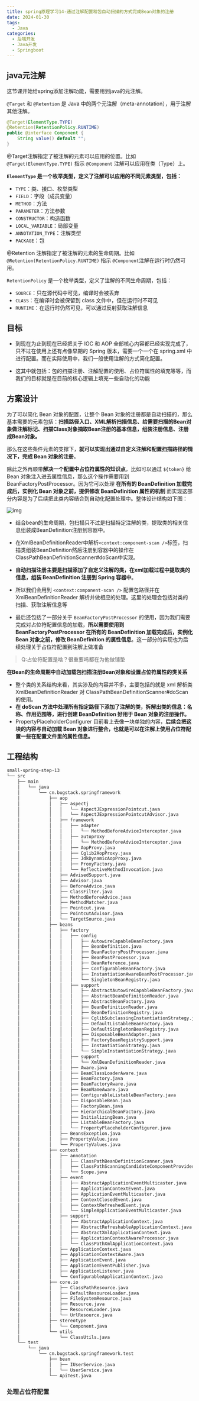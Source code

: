 ```yaml
---
title: spring原理学习14-通过注解配置和包自动扫描的方式完成Bean对象的注册
date: 2024-01-30
tags: 
  - Java
categories: 
  - 后端开发
  - Java开发
  - Springboot
---
```


## java元注解

这节课开始给spring添加注解功能，需要用到java的元注解。

`@Target` 和 `@Retention` 是 Java 中的两个元注解（meta-annotation），用于注解其他注解。

```java
@Target(ElementType.TYPE)
@Retention(RetentionPolicy.RUNTIME)
public @interface Component {
    String value() default "";
}

```

@Target注解指定了被注解的元素可以应用的位置。比如`@Target(ElementType.TYPE)` 指示 `@Component` 注解可以应用在类（Type）上。

**`ElementType` 是一个枚举类型，定义了注解可以应用的不同元素类型，包括：**

- `TYPE`：类、接口、枚举类型
- `FIELD`：字段（成员变量）
- `METHOD`：方法
- `PARAMETER`：方法参数
- `CONSTRUCTOR`：构造函数
- `LOCAL_VARIABLE`：局部变量
- `ANNOTATION_TYPE`：注解类型
- `PACKAGE`：包

@Retention 注解指定了被注解的元素的生命周期。比如`@Retention(RetentionPolicy.RUNTIME)` 指示 `@Component`注解在运行时仍然可用。

`RetentionPolicy` 是一个枚举类型，定义了注解的不同生命周期，包括：

- `SOURCE`：只在源代码中可见，编译时会被丢弃
- `CLASS`：在编译时会被保留到 class 文件中，但在运行时不可见
- `RUNTIME`：在运行时仍然可见，可以通过反射获取注解信息

## 目标

- 到现在为止到现在已经把关于 IOC 和 AOP 全部核心内容都已经实现完成了，只不过在使用上还有点像早期的 Spring 版本，需要一个一个在 spring.xml 中进行配置。而在实际使用中，我们一般使用注解的方式简化配置。

- 这其中就包括：包的扫描注册、注解配置的使用、占位符属性的填充等等，而我们的目标就是在目前的核心逻辑上填充一些自动化的功能

## 方案设计

为了可以简化 Bean 对象的配置，让整个 Bean 对象的注册都是自动扫描的，那么基本需要的元素包括：**扫描路径入口、XML解析扫描信息、给需要扫描的Bean对象做注解标记、扫描Class对象摘取Bean注册的基本信息，组装注册信息、注册成Bean对象。**

那么在这些条件元素的支撑下，**就可以实现出通过自定义注解和配置扫描路径的情况下，完成 Bean 对象的注册**。

除此之外再顺带**解决一个配置中占位符属性的知识点**，比如可以通过 `${token}` 给 Bean 对象注入进去属性信息，那么这个操作需要用到 BeanFactoryPostProcessor。因为它可以处理 **在所有的 BeanDefinition 加载完成后，实例化 Bean 对象之前，提供修改 BeanDefinition 属性的机制** 而实现这部分内容是为了后续把此类内容结合到自动化配置处理中。整体设计结构如下图：

![img](https://typora-1309665611.cos.ap-nanjing.myqcloud.com/typora/spring-14-01.png)

- 结合bean的生命周期，包扫描只不过是扫描特定注解的类，提取类的相关信息组装成BeanDefinition注册到容器中。

- 在XmlBeanDefinitionReader中解析`<context:component-scan />`标签，扫描类组装BeanDefinition然后注册到容器中的操作在ClassPathBeanDefinitionScanner#doScan中实现。

- **自动扫描注册主要是扫描添加了自定义注解的类，在xml加载过程中提取类的信息，组装 BeanDefinition 注册到 Spring 容器中**。
- 所以我们会用到 `<context:component-scan />` 配置包路径并在 XmlBeanDefinitionReader 解析并做相应的处理。这里的处理会包括对类的扫描、获取注解信息等
- 最后还包括了一部分关于 `BeanFactoryPostProcessor` 的使用，因为我们需要完成对占位符配置信息的加载，**所以需要使用到 BeanFactoryPostProcessor 在所有的 BeanDefinition 加载完成后，实例化 Bean 对象之前，修改 BeanDefinition 的属性信息**。这一部分的实现也为后续处理关于占位符配置到注解上做准备

> Q:占位符配置是啥？很重要吗都在为他做铺垫

**在Bean的生命周期中自动加载包扫描注册Bean对象和设置占位符属性的类关系**





- 整个类的关系结构来看，其实涉及的内容并不多，主要包括的就是 xml 解析类 XmlBeanDefinitionReader 对 ClassPathBeanDefinitionScanner#doScan 的使用。
- **在 doScan 方法中处理所有指定路径下添加了注解的类，拆解出类的信息：名称、作用范围等，进行创建 BeanDefinition 好用于 Bean 对象的注册操作。**
- PropertyPlaceholderConfigurer 目前看上去像一块单独的内容，**后续会把这块的内容与自动加载 Bean 对象进行整合，也就是可以在注解上使用占位符配置一些在配置文件里的属性信息。**

## 工程结构

```xml
small-spring-step-13
└── src
    ├── main
    │   └── java
    │       └── cn.bugstack.springframework
    │           ├── aop
    │           │   ├── aspectj
    │           │   │   └── AspectJExpressionPointcut.java
    │           │   │   └── AspectJExpressionPointcutAdvisor.java
    │           │   ├── framework 
    │           │   │   ├── adapter
    │           │   │   │   └── MethodBeforeAdviceInterceptor.java
    │           │   │   ├── autoproxy
    │           │   │   │   └── MethodBeforeAdviceInterceptor.java
    │           │   │   ├── AopProxy.java
    │           │   │   ├── Cglib2AopProxy.java
    │           │   │   ├── JdkDynamicAopProxy.java
    │           │   │   ├── ProxyFactory.java
    │           │   │   └── ReflectiveMethodInvocation.java
    │           │   ├── AdvisedSupport.java
    │           │   ├── Advisor.java
    │           │   ├── BeforeAdvice.java
    │           │   ├── ClassFilter.java
    │           │   ├── MethodBeforeAdvice.java
    │           │   ├── MethodMatcher.java
    │           │   ├── Pointcut.java
    │           │   ├── PointcutAdvisor.java
    │           │   └── TargetSource.java
    │           ├── beans
    │           │   ├── factory
    │           │   │   ├── config
    │           │   │   │   ├── AutowireCapableBeanFactory.java
    │           │   │   │   ├── BeanDefinition.java
    │           │   │   │   ├── BeanFactoryPostProcessor.java
    │           │   │   │   ├── BeanPostProcessor.java
    │           │   │   │   ├── BeanReference.java
    │           │   │   │   ├── ConfigurableBeanFactory.java
    │           │   │   │   ├── InstantiationAwareBeanPostProcessor.java
    │           │   │   │   └── SingletonBeanRegistry.java
    │           │   │   ├── support
    │           │   │   │   ├── AbstractAutowireCapableBeanFactory.java
    │           │   │   │   ├── AbstractBeanDefinitionReader.java
    │           │   │   │   ├── AbstractBeanFactory.java
    │           │   │   │   ├── BeanDefinitionReader.java
    │           │   │   │   ├── BeanDefinitionRegistry.java
    │           │   │   │   ├── CglibSubclassingInstantiationStrategy.java
    │           │   │   │   ├── DefaultListableBeanFactory.java
    │           │   │   │   ├── DefaultSingletonBeanRegistry.java
    │           │   │   │   ├── DisposableBeanAdapter.java
    │           │   │   │   ├── FactoryBeanRegistrySupport.java
    │           │   │   │   ├── InstantiationStrategy.java
    │           │   │   │   └── SimpleInstantiationStrategy.java  
    │           │   │   ├── support
    │           │   │   │   └── XmlBeanDefinitionReader.java
    │           │   │   ├── Aware.java
    │           │   │   ├── BeanClassLoaderAware.java
    │           │   │   ├── BeanFactory.java
    │           │   │   ├── BeanFactoryAware.java
    │           │   │   ├── BeanNameAware.java
    │           │   │   ├── ConfigurableListableBeanFactory.java
    │           │   │   ├── DisposableBean.java
    │           │   │   ├── FactoryBean.java
    │           │   │   ├── HierarchicalBeanFactory.java
    │           │   │   ├── InitializingBean.java
    │           │   │   ├── ListableBeanFactory.java
    │           │   │   └── PropertyPlaceholderConfigurer.java
    │           │   ├── BeansException.java
    │           │   ├── PropertyValue.java
    │           │   └── PropertyValues.java 
    │           ├── context
    │           │   ├── annotation
    │           │   │   ├── ClassPathBeanDefinitionScanner.java 
    │           │   │   ├── ClassPathScanningCandidateComponentProvider.java 
    │           │   │   └── Scope.java 
    │           │   ├── event
    │           │   │   ├── AbstractApplicationEventMulticaster.java 
    │           │   │   ├── ApplicationContextEvent.java 
    │           │   │   ├── ApplicationEventMulticaster.java 
    │           │   │   ├── ContextClosedEvent.java 
    │           │   │   ├── ContextRefreshedEvent.java 
    │           │   │   └── SimpleApplicationEventMulticaster.java 
    │           │   ├── support
    │           │   │   ├── AbstractApplicationContext.java 
    │           │   │   ├── AbstractRefreshableApplicationContext.java 
    │           │   │   ├── AbstractXmlApplicationContext.java 
    │           │   │   ├── ApplicationContextAwareProcessor.java 
    │           │   │   └── ClassPathXmlApplicationContext.java 
    │           │   ├── ApplicationContext.java 
    │           │   ├── ApplicationContextAware.java 
    │           │   ├── ApplicationEvent.java 
    │           │   ├── ApplicationEventPublisher.java 
    │           │   ├── ApplicationListener.java 
    │           │   └── ConfigurableApplicationContext.java
    │           ├── core.io
    │           │   ├── ClassPathResource.java 
    │           │   ├── DefaultResourceLoader.java 
    │           │   ├── FileSystemResource.java 
    │           │   ├── Resource.java 
    │           │   ├── ResourceLoader.java
    │           │   └── UrlResource.java
    │           ├── stereotype
    │           │   └── Component.java
    │           └── utils
    │               └── ClassUtils.java
    └── test
        └── java
            └── cn.bugstack.springframework.test
                ├── bean
                │   ├── IUserService.java
                │   └── UserService.java
                └── ApiTest.java

```

### 处理占位符配置